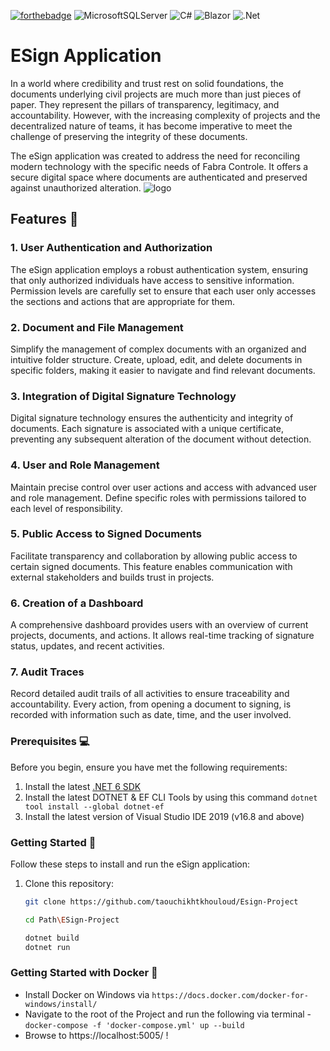[![forthebadge](https://forthebadge.com/images/badges/docker-container.svg)](https://forthebadge.com)
![MicrosoftSQLServer](https://img.shields.io/badge/Microsoft%20SQL%20Server-CC2927?style=for-the-badge&logo=microsoft%20sql%20server&logoColor=white)
![C#](https://img.shields.io/badge/c%23-%23239120.svg?style=for-the-badge&logo=c-sharp&logoColor=white)
![Blazor](https://img.shields.io/badge/blazor-%235C2D91.svg?style=for-the-badge&logo=blazor&logoColor=white)
![.Net](https://img.shields.io/badge/.NET-5C2D91?style=for-the-badge&logo=.net&logoColor=white)
# ESign Application

In a world where credibility and trust rest on solid foundations, the documents underlying civil projects are much more than just pieces of paper. They represent the pillars of transparency, legitimacy, and accountability. However, with the increasing complexity of projects and the decentralized nature of teams, it has become imperative to meet the challenge of preserving the integrity of these documents.

The eSign application was created to address the need for reconciling modern technology with the specific needs of Fabra Controle. It offers a secure digital space where documents are authenticated and preserved against unauthorized alteration.
![logo](https://github.com/taouchikhtkhouloud/Esign-Project/assets/92301300/7554c750-6678-421a-b39c-7f4ddcc9d13a)


## Features 📑

### 1. User Authentication and Authorization

The eSign application employs a robust authentication system, ensuring that only authorized individuals have access to sensitive information. Permission levels are carefully set to ensure that each user only accesses the sections and actions that are appropriate for them.

### 2. Document and File Management

Simplify the management of complex documents with an organized and intuitive folder structure. Create, upload, edit, and delete documents in specific folders, making it easier to navigate and find relevant documents.

### 3. Integration of Digital Signature Technology

Digital signature technology ensures the authenticity and integrity of documents. Each signature is associated with a unique certificate, preventing any subsequent alteration of the document without detection.

### 4. User and Role Management

Maintain precise control over user actions and access with advanced user and role management. Define specific roles with permissions tailored to each level of responsibility.

### 5. Public Access to Signed Documents

Facilitate transparency and collaboration by allowing public access to certain signed documents. This feature enables communication with external stakeholders and builds trust in projects.

### 6. Creation of a Dashboard

A comprehensive dashboard provides users with an overview of current projects, documents, and actions. It allows real-time tracking of signature status, updates, and recent activities.

### 7. Audit Traces

Record detailed audit trails of all activities to ensure traceability and accountability. Every action, from opening a document to signing, is recorded with information such as date, time, and the user involved.


### Prerequisites 💻

Before you begin, ensure you have met the following requirements:

1. Install the latest [.NET 6 SDK](https://dotnet.microsoft.com/download/dotnet/5.0)
2. Install the latest DOTNET & EF CLI Tools by using this command `dotnet tool install --global dotnet-ef` 
3. Install the latest version of Visual Studio IDE 2019 (v16.8 and above)

### Getting Started 🦸

Follow these steps to install and run the eSign application:

1. Clone this repository:

   ```sh
   git clone https://github.com/taouchikhtkhouloud/Esign-Project
   ```
   ```sh
   cd Path\ESign-Project
   ```
   ```sh
   dotnet build
   dotnet run

### Getting Started with Docker  🚀
- Install Docker on Windows via `https://docs.docker.com/docker-for-windows/install/`
- Navigate to the root of the Project  and run the following via terminal - `docker-compose -f 'docker-compose.yml' up --build`
- Browse to https://localhost:5005/ !
